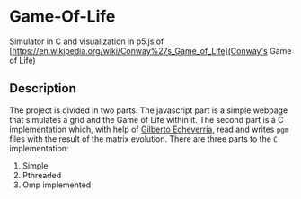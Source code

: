 # Game-Of-Life
Simulator in C and visualization in p5.js of [https://en.wikipedia.org/wiki/Conway%27s_Game_of_Life](Conway's Game of Life)

## Description

The project is divided in two parts. The javascript part is a simple webpage that simulates a grid and the Game of Life within it. The second part is a C implementation which, with help of [Gilberto Echeverría](https://github.com/gilecheverria), read and writes `pgm` files with the result of the matrix evolution. There are three parts to the `C` implementation:

1. Simple
2. Pthreaded
3. Omp implemented
